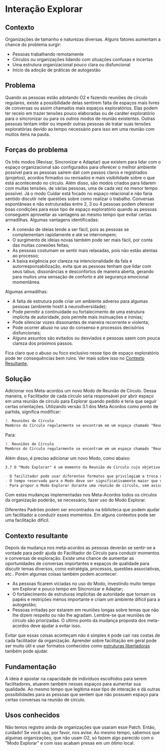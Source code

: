 # Interação Explorar

## Contexto

Organizações de tamanho e naturezas diversas. Alguns fatores aumentam a chance do problema surgir:

-   Pessoas trabalhando remotamente
-   Círculos ou organizações lidando com situações confusas e incertas
-   Uma estrutura organizacional pouco clara ou disfuncional
-   Início da adoção de práticas de autogestão

## Problema

Quando as pessoas estão adotando O2 e fazendo reuniões de círculo regulares, existe a possibilidade delas sentirem falta de espaços mais livres de conversas ou assim chamados mais espaços exploratórios. Elas podem ter receio em trazer tensões pouco elaboradas ou de caráter exploratório para o sincronizar ou para os outros modos de reunião existentes. Outras pessoas tentam inibir ou impedir outras pessoas de tratar suas tensões exploratórias devido ao tempo necessário para isso em uma reunião com muitos itens na pauta.

## Forças do problema

Os três modos (Revisar, Sincronizar e Adaptar) que existem para lidar com o espaço organizacional são configurados para oferecer o melhor ambiente possível para as pessoas saírem dali com passos claros e registrados (projetos), acordos firmados ou revisados e mais visibilidade sobre o que está acontecendo no círculo. Além disso, são modos criados para lidarem com muitas tensões, de várias pessoas, uma de cada vez no menor tempo possível. Já o modo Cuidar está focado no espaço relacional e não faria sentido discutir nele questões sobre como realizar o trabalho. Conversas espontâneas e não estruturadas entre 2, 3 ou 4 pessoas podem oferecer boas condições para esse tipo de espaço exploratório quando as pessoas conseguem aproveitar as vantagens ao mesmo tempo que evitar certas armadilhas. Algumas vantagens identificadas:

-   A conexão de ideias tende a ser fácil, pois as pessoas se complementam rapidamente e até se interrompem;
-   O surgimento de ideias novas também pode ser mais fácil, por conta das muitas conexões feitas;
-   As pessoas costumam se sentir mais relaxadas, pois não estão atentas ao processo;
-   A baixa exigência por clareza na intencionalidade da fala e autorresponsabilização, evita que as pessoas tenham que lidar com seus tabus, dissonâncias e desconfortos de maneira aberta, gerando para muitos uma sensação de conforto e até segurança emocional momentânea.

Algumas armadilhas:

-   A falta de estrutura pode criar um ambiente adverso para algumas pessoas (ambiente hostil à neurodiversidade);
-   Pode permitir a continuidade ou fortalecimento de uma estrutura implícita de autoridade, pois permite mais insinuações e ironias;
-   Pode silenciar vozes dissonantes de maneira recorrente e violenta;
-   Pode ocorrer abuso no uso do consenso e processos decisórios disfuncionais;
-   Alguns assuntos são evitados ou desviados e pessoas saem com pouca clareza dos próximos passos.

Fica claro que o abuso ou foco exclusivo nesse tipo de espaço exploratório pode ter consequências bem ruins. Ver mais sobre isso no [Contexto Resultante.](https://www.notion.so/Patch-Modo-Explorar-12c9eb10b73a4e3eb335741bb5c041f6)

## Solução

Adicionar nos Meta-acordos um novo Modo de Reunião de Círculo. Dessa maneira, o Facilitador de cada círculo seria responsável por abrir espaço em uma reunião de círculo para Explorar quando pedido e teria que seguir certas orientações. Utilizando versão 3.1 dos Meta Acordos como ponto de partida, significa modificar:

```markdown
3. Reuniões de Círculo
Membros do Círculo regularmente se encontram em um espaço chamado "Reunião de Círculo" para executar um ou mais dos 4 "Modos" especiais de reunião descritos na seção seguinte: Revisar, Sincronizar, Adaptar e Cuidar. Reuniões de Círculo são agendadas pelo Secretário e facilitadas pelo Facilitador, dois Papéis Essenciais.
```

Para:

```markdown
3. Reuniões de Círculo
Membros do Círculo regularmente se encontram em um espaço chamado "Reunião de Círculo" para executar um ou mais dos 5 "Modos" especiais de reunião descritos na seção seguinte: Revisar, Sincronizar, Adaptar, Explorar e Cuidar. Reuniões de Círculo são agendadas pelo Secretário e facilitadas pelo Facilitador, dois Papéis Essenciais.
```

Além disso, é preciso adicionar um novo Modo, como abaixo:

```markdown
3.7 O "Modo Explorar" é um momento da Reunião de Círculo cujo objetivo é promover uma conversa aberta sobre um tema que um membro do círculo acredita ser relevante. No Modo Explorar:

- O facilitador pode usar diferentes formatos que privilegiam a troca de ideias e a conversa fluida entre os participantes;
- O tempo reservado para o Modo deve ser significativamente maior que o tempo comumente usado para processar tensões no Sincronizar;
- Para propor o Modo Explorar durante uma reunião de círculo, sem aviso prévio, o facilitador deve checar se há objeções;
```

Com estas mudanças implementadas nos Meta-Acordos todos os círculos da organização poderão, se necessário, fazer uso do Modo Explorar.

Diferentes Padrões podem ser encontrados na biblioteca que podem ajudar um facilitador a conduzir esses momentos. Em alguns contextos pode ser uma facilitação difícil.

## Contexto resultante
Depois da mudança nos meta-acordos as pessoas deverão se sentir-se a vontade para pedir ajuda do Facilitador do Círculo para conduzir momentos e conversas de exploração. Existe uma chance de aumentar as oportunidades de conversas importantes e espaços de qualidade para discutir temas diversos, como estratégia, processos, questões associativas, etc.. Porém algumas coisas também podem acontecer:

-   As pessoas ficarem viciadas no uso do Modo, investindo muito tempo em Explorar e pouco tempo em Sincronizar e Adaptar;
-   O fortalecimento de estruturas implícitas de autoridade que tornam os papéis e restrições menos importante e criam um ambiente difícil para a autogestão;
-   Pessoas irritadas por estarem em reuniões longas sobre temas que não lhe dizem respeito ou não lhe agradam. Lembre-se que reuniões de círculo são priorizadas. O ultimo ponto da mudança proposta dos meta-acordos deve ajudar a evitar isso.

Evitar que essas coisas aconteçam não é simples é pode cair nas costas de cada facilitador da organização. Aprender sobre facilitação em geral pode ser muito útil e usar formatos conhecidos como [estruturas libertadoras](http://www.liberatingstructures.com.br/) também pode ajudar.

## Fundamentação

A ideia é apostar na capacidade de indivíduos escolhidos para serem facilitadores, atuarem também nesses espaços para aumentar sua qualidade. Ao mesmo tempo que legitima esse tipo de interação e dá outras possibilidades para as pessoas que sentem que não possuem espaço para certas conversas na reunião de círculo.

## Usos conhecidos

Não temos registro ainda de organizações que usaram esse Patch. Então, cuidado! Se você usa, por favor, nos avise. Ao mesmo tempo, sabemos que algumas organizações, que não usam O2, só fazem algo parecido com o "Modo Explorar" e com isso acabam presas em um ótimo local.
